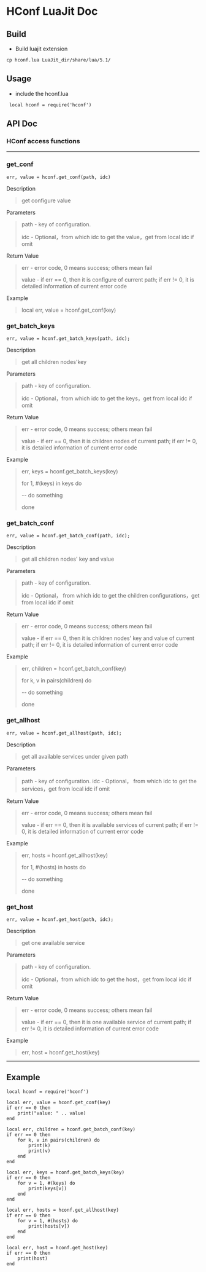HConf LuaJit Doc
=====
## Build
- Build luajit extension
``` shell
cp hconf.lua LuaJit_dir/share/lua/5.1/
```

## Usage
 - include the hconf.lua
```  luajit
 local hconf = require('hconf')
```

## API Doc


### HConf access functions 

----

### get_conf

`err, value = hconf.get_conf(path, idc)`

Description
>get configure value

Parameters
>path - key of configuration.
>
>idc - Optional，from which idc to get the value，get from local idc if  omit

Return Value
>err      - error code, 0 means success; others mean fail
>
>value  -  if err == 0, then it is configure of current path;  if err != 0, it is detailed information of current error code 
 
Example 
 >local err,  value = hconf.get_conf(key) 

### get_batch_keys

`err, value = hconf.get_batch_keys(path, idc);`

Description

>get all children nodes'key

Parameters
>path - key of configuration.
>
>idc - Optional，from which idc to get the keys，get from local idc if  omit

Return Value
>err      - error code, 0 means success; others mean fail
>
>value  -  if err == 0, then it is children nodes of current path;  if err != 0, it is detailed information of current error code 
 
Example 
 >err,  keys = hconf.get_batch_keys(key)
 >
 > for 1, #(keys) in keys  do
 > 
 >  -- do something
 >  
 > done


### get_batch_conf

`err, value = hconf.get_batch_conf(path, idc);`

Description
>get all children nodes' key and value

Parameters
>path - key of configuration.
>
>idc - Optional， from which idc to get the children configurations，get from local idc if  omit

Return Value
>err      - error code, 0 means success; others mean fail
>
>value  -  if err == 0, then it is children nodes' key and value of current path;  if err != 0, it is detailed information of current error code 
 
 Example 
 >err, children = hconf.get_batch_conf(key)
 >
 >for k, v in pairs(children) do
 >
 > -- do something
 > 
 >done

### get_allhost

`err, value = hconf.get_allhost(path, idc);`

Description
>get all available services under given path

Parameters
>path - key of configuration.
>idc - Optional， from which idc to get the services，get from local idc if  omit

Return Value
>err      - error code, 0 means success; others mean fail
>
>value  -  if err == 0, then it is available services of current path;  if err != 0, it is detailed information of current error code 
 
Example 
>err, hosts = hconf.get_allhost(key)
>
> for 1, #(hosts) in hosts  do
>
>  -- do something
>  
> done

### get_host

`err, value = hconf.get_host(path, idc);`

Description
>get one available service

Parameters
>path - key of configuration.
>
>idc - Optional，from which idc to get the host，get from local idc if  omit

Return Value
>err      - error code, 0 means success; others mean fail
>
>value  -  if err == 0, then it is one available service of current path;  if err != 0, it is detailed information of current error code 
 
Example 
>err, host = hconf.get_host(key)

---
## Example

``` luajit
local hconf = require('hconf')

local err, value = hconf.get_conf(key)
if err == 0 then
	print("value: " .. value)
end

local err, children = hconf.get_batch_conf(key)
if err == 0 then
	for k, v in pairs(children) do
		print(k)
		print(v)
	end
end

local err, keys = hconf.get_batch_keys(key)
if err == 0 then
	for v = 1, #(keys) do
		print(keys[v])
	end
end

local err, hosts = hconf.get_allhost(key)
if err == 0 then
	for v = 1, #(hosts) do
		print(hosts[v])
	end
end

local err, host = hconf.get_host(key)
if err == 0 then
	print(host)
end

```
